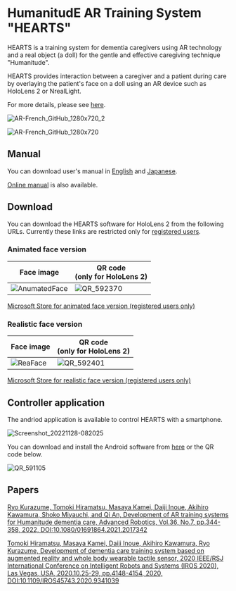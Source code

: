 # HumanitudE AR Training System "HEARTS"

HEARTS is a training system for dementia caregivers using AR technology and a real object (a doll) for the gentle and effective caregiving technique "Humanitude".

HEARTS provides interaction between a caregiver and a patient during care by overlaying the patient's face on a doll using an AR device such as HoloLens 2 or NrealLight. 

For more details, please see [here](https://robotics.ait.kyushu-u.ac.jp/en/archives/research/care).

![AR-French_GitHub_1280x720_2](https://user-images.githubusercontent.com/9605301/204180448-e3231fe4-0e66-4d7d-8331-ff49840db125.png)

![AR-French_GitHub_1280x720](https://user-images.githubusercontent.com/9605301/204180650-bd0357b9-8eaa-453c-b879-4afaf15c86a3.png)

## Manual
You can download user's manual in [English](https://github.com/Kurazume/HEARTS/blob/main/HEARTS%203%20Manual.pdf) and [Japanese](https://github.com/Kurazume/HEARTS/blob/main/HEARTS%203%20Manual-J.pdf).

[Online manual](Manual.md) is also available.

## Download
You can download the HEARTS software for HoloLens 2 from the following URLs.
Currently these links are restricted only for [registered users](<mailto:kurazume@ait.kyushu-u.ac.jp>).
<!--
[URL for animated face version](https://www.microsoft.com/store/apps/9NFZ609S2JW2)
![QR_570075 (1)](https://user-images.githubusercontent.com/9605301/204165332-efe682ce-5631-4044-bd98-e6ec1c5b3141.png)
-->

### Animated face version

| Face image | QR code<br>(only for HoloLens 2) |
|-|-|
| ![AnumatedFace](https://user-images.githubusercontent.com/9605301/204179616-f3b4b5fe-b17a-4da4-9fe6-1f9883de869c.png) | ![QR_592370](https://user-images.githubusercontent.com/9605301/204165923-2aa24d99-bde2-4ac9-85d9-25add54bb60e.png) |

[Microsoft Store for animated face version (registered users only)](https://www.microsoft.com/store/r/9NFZ609S2JW2)


### Realistic face version

| Face image | QR code<br>(only for HoloLens 2) |
|-|-|
| ![ReaFace](https://user-images.githubusercontent.com/9605301/204179658-c24ac404-d072-4675-a5b3-59643b3fea5c.png) | ![QR_592401](https://user-images.githubusercontent.com/9605301/204165933-a86c711c-3e6b-46df-9ec7-65a5f25ae792.png) |

[Microsoft Store for realistic face version (registered users only)](https://www.microsoft.com/store/r/9PN6M3RR7SRT)


## Controller application
The andriod application is available to control HEARTS with a smartphone.

![Screenshot_20221128-082025](https://user-images.githubusercontent.com/9605301/204165250-f8958f2d-161b-4b99-9534-116e89e25afc.png)

You can download and install the Android software from [here](https://drive.google.com/file/d/1d01UCizBCGMVsgRE0b9ZFohCpLDGCvcX/view?usp=sharing) or the QR code below.

![QR_591105](https://user-images.githubusercontent.com/9605301/204165114-a1977753-8fab-4f0b-93de-4b295161681b.png)

## Papers
[Ryo Kurazume, Tomoki Hiramatsu, Masaya Kamei, Daiji Inoue, Akihiro Kawamura, Shoko Miyauchi, and Qi An, Development of AR training systems for Humanitude dementia care, Advanced Robotics, Vol.36, No.7, pp.344-358, 2022, DOI:10.1080/01691864.2021.2017342](https://doi.org/10.1080/01691864.2021.2017342)


[Tomoki Hiramatsu, Masaya Kamei, Daiji Inoue, Akihiro Kawamura, Ryo Kurazume, Development of dementia care training system based on augmented reality and whole body wearable tactile sensor, 2020 IEEE/RSJ International Conference on Intelligent Robots and Systems (IROS 2020), Las Vegas, USA, 2020.10.25-29, pp.4148-4154, 2020, DOI:10.1109/IROS45743.2020.9341039](https://ieeexplore.ieee.org/document/9341039)

